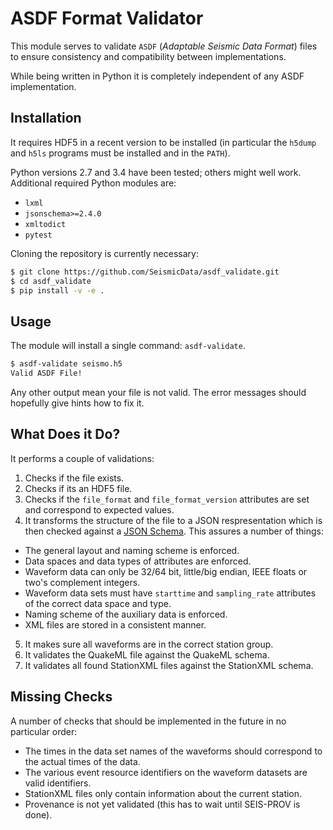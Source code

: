 # ASDF Format Validator

This module serves to validate `ASDF` (*Adaptable Seismic Data Format*) files to
ensure consistency and compatibility between implementations.

While being written in Python it is completely independent of any ASDF
implementation.

## Installation

It requires HDF5 in a recent version to be installed (in particular the
`h5dump` and `h5ls` programs must be installed and in the `PATH`).

Python versions 2.7 and 3.4 have been tested; others might well work.
Additional required Python modules are:

* `lxml`
* `jsonschema>=2.4.0`
* `xmltodict`
* `pytest`


Cloning the repository is currently necessary:


```bash
$ git clone https://github.com/SeismicData/asdf_validate.git
$ cd asdf_validate
$ pip install -v -e .
```

## Usage

The module will install a single command: `asdf-validate`.

```bash
$ asdf-validate seismo.h5
Valid ASDF File!
```

Any other output mean your file is not valid. The error messages should hopefully give hints how to fix it.


## What Does it Do?

It performs a couple of validations:

1. Checks if the file exists.
2. Checks if its an HDF5 file.
3. Checks if the `file_format` and `file_format_version` attributes are set and correspond to expected values.
4. It transforms the structure of the file to a JSON respresentation which is then checked against a [JSON Schema](http://json-schema.org/). This assures a number of things:
  * The general layout and naming scheme is enforced.
  * Data spaces and data types of attributes are enforced.
  * Waveform data can only be 32/64 bit, little/big endian, IEEE floats or two's complement integers.
  * Waveform data sets must have `starttime` and `sampling_rate` attributes of the correct data space and type.
  * Naming scheme of the auxiliary data is enforced.
  * XML files are stored in a consistent manner.
5. It makes sure all waveforms are in the correct station group.
6. It validates the QuakeML file against the QuakeML schema.
7. It validates all found StationXML files against the StationXML schema.


## Missing Checks

A number of checks that should be implemented in the future in no particular order:

* The times in the data set names of the waveforms should correspond to the actual times of the data.
* The various event resource identifiers on the waveform datasets are valid identifiers.
* StationXML files only contain information about the current station.
* Provenance is not yet validated (this has to wait until SEIS-PROV is done).
